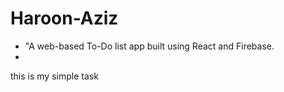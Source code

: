 # Haroon-Aziz
   - "A web-based To-Do list app built using React and Firebase.<br/>
   - 
  this is my simple task 